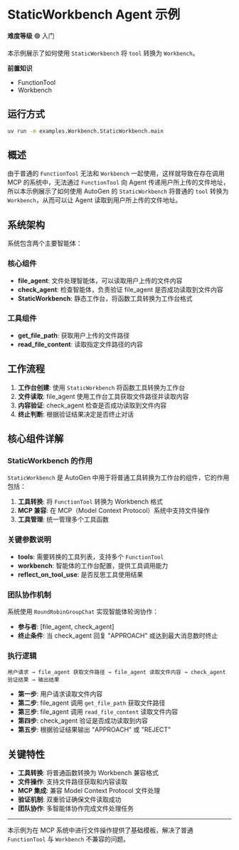 # StaticWorkbench Agent 示例

**难度等级** 🟢 入门

本示例展示了如何使用 `StaticWorkbench` 将 `tool` 转换为 `Workbench`。

**前置知识**
- FunctionTool
- Workbench

## 运行方式
```bash
uv run -m examples.Workbench.StaticWorkbench.main
```

## 概述
由于普通的 `FunctionTool` 无法和 `Workbench` 一起使用，这样就导致在存在调用 MCP 的系统中，无法通过 `FunctionTool` 向 Agent 传递用户所上传的文件地址，所以本示例展示了如何使用 AutoGen 的 `StaticWorkbench` 将普通的 `tool` 转换为 `Workbench`，从而可以让 Agent 读取到用户所上传的文件地址。

## 系统架构
系统包含两个主要智能体：

### 核心组件
- **file_agent**: 文件处理智能体，可以读取用户上传的文件内容
- **check_agent**: 检查智能体，负责验证 file_agent 是否成功读取到文件内容
- **StaticWorkbench**: 静态工作台，将函数工具转换为工作台格式

### 工具组件
- **get_file_path**: 获取用户上传的文件路径
- **read_file_content**: 读取指定文件路径的内容

## 工作流程
1. **工作台创建**: 使用 `StaticWorkbench` 将函数工具转换为工作台
2. **文件读取**: file_agent 使用工作台工具获取文件路径并读取内容
3. **内容验证**: check_agent 检查是否成功读取到文件内容
4. **终止判断**: 根据验证结果决定是否终止对话

## 核心组件详解

### StaticWorkbench 的作用
`StaticWorkbench` 是 AutoGen 中用于将普通工具转换为工作台的组件，它的作用包括：

1. **工具转换**: 将 `FunctionTool` 转换为 Workbench 格式
2. **MCP 兼容**: 在 MCP（Model Context Protocol）系统中支持文件操作
3. **工具管理**: 统一管理多个工具函数

### 关键参数说明
- **tools**: 需要转换的工具列表，支持多个 `FunctionTool`
- **workbench**: 智能体的工作台配置，提供工具调用能力
- **reflect_on_tool_use**: 是否反思工具使用结果

### 团队协作机制
系统使用 `RoundRobinGroupChat` 实现智能体轮询协作：
- **参与者**: [file_agent, check_agent]
- **终止条件**: 当 check_agent 回复 "APPROACH" 或达到最大消息数时终止

### 执行逻辑
```
用户请求 → file_agent 获取文件路径 → file_agent 读取文件内容 → check_agent 验证结果 → 输出结果
```

- **第一步**: 用户请求读取文件内容
- **第二步**: file_agent 调用 `get_file_path` 获取文件路径
- **第三步**: file_agent 调用 `read_file_content` 读取文件内容
- **第四步**: check_agent 验证是否成功读取到内容
- **第五步**: 根据验证结果输出 "APPROACH" 或 "REJECT"

## 关键特性

- **工具转换**: 将普通函数转换为 Workbench 兼容格式
- **文件操作**: 支持文件路径获取和内容读取
- **MCP 集成**: 兼容 Model Context Protocol 文件处理
- **验证机制**: 双重验证确保文件读取成功
- **团队协作**: 多智能体协作完成文件处理任务

---

本示例为在 MCP 系统中进行文件操作提供了基础模板，解决了普通 `FunctionTool` 与 `Workbench` 不兼容的问题。
